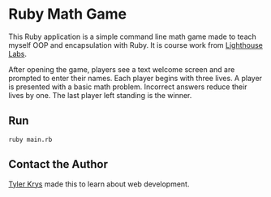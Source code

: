 # Ruby Math Game

This Ruby application is a simple command line math game made to teach myself OOP and encapsulation with Ruby. It is course work from [Lighthouse Labs](https://github.com/lighthouse-labs).

After opening the game, players see a text welcome screen and are prompted to enter their names. Each player begins with three lives. A player is presented with a basic math problem. Incorrect answers reduce their lives by one. The last player left standing is the winner.

## Run

`ruby main.rb`

## Contact the Author

[Tyler Krys](https://tylerkrys.ca) made this to learn about web development.